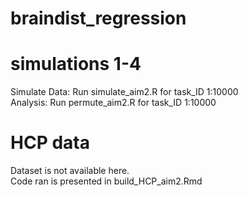 # braindist_regression

# simulations 1-4
Simulate Data: Run simulate_aim2.R for task_ID 1:10000 <br>
Analysis: Run permute_aim2.R for task_ID 1:10000 <br>

# HCP data
Dataset is not available here. <br>
Code ran is presented in build_HCP_aim2.Rmd <br>
